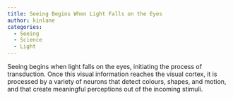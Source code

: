 ```yaml
---
title: Seeing Begins When Light Falls on the Eyes
author: kinlane
categories:
  - Seeing
  - Science
  - Light
---
```

Seeing begins when light falls on the eyes, initiating the process of transduction. Once this visual information reaches the visual cortex, it is processed by a variety of neurons that detect colours, shapes, and motion, and that create meaningful perceptions out of the incoming stimuli.